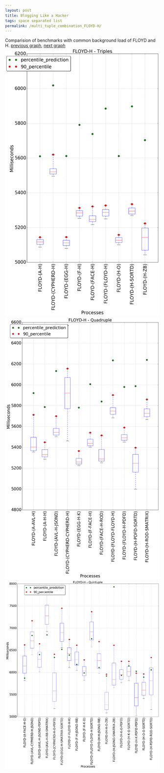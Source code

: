 ```yaml
---
layout: post
title: Blogging Like a Hacker
tags: space separated list
permalink: /multi_tuple_combination_FLOYD-H/
---
```


Comparision of benchmarks with common background load of FLOYD and H.
[previous graph](../multi_tuple_combination_FLOYD-F/), [next graph](../multi_tuple_combination_FLOYD-JSOND/)
![graph figure](./images/triple/FLOYD/FLOYD-H_box.png)![graph figure](./images/quadruple/FLOYD/FLOYD-H_box.png)![graph figure](./images/quintuple/FLOYD/FLOYD-H_box.png)